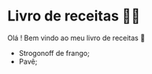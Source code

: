 # Livro de receitas :man_cook:

Olá ! Bem vindo ao meu livro de receitas :wave:

- Strogonoff de frango;
- Pavê;
